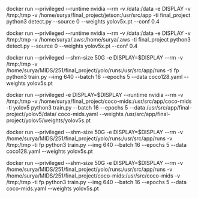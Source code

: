docker run --privileged --runtime nvidia --rm  -v /data:/data -e DISPLAY -v /tmp:/tmp -v /home/surya/final_project/jetson:/usr/src/app -ti final_project python3 detect.py --source 0 --weights yolov5x.pt --conf 0.4

docker run --privileged --runtime nvidia --rm  -v /data:/data -e DISPLAY -v /tmp:/tmp -v /home/surya/.aws:/home/surya/.aws -ti final_project python3 detect.py --source 0 --weights yolov5x.pt --conf 0.4




docker run --privileged --shm-size 50G -e DISPLAY=$DISPLAY --rm  -v /tmp:/tmp -v /home/surya/MIDS/251/final_project/yolo/runs:/usr/src/app/runs -ti fp python3 train.py --img 640 --batch 16 --epochs 5 --data coco128.yaml --weights yolov5s.pt 

docker run --privileged  -e DISPLAY=$DISPLAY --runtime nvidia --rm  -v /tmp:/tmp -v /home/surya/final_project/coco-mids:/usr/src/app/coco-mids  -ti yolov5 python3 train.py --batch 16 --epochs 5 --data /usr/src/app/final-project/yolov5/data/
coco-mids.yaml --weights /usr/src/app/final-project/yolov5/weights/yolov5s.pt 



docker run --privileged --shm-size 50G -e DISPLAY=$DISPLAY --rm  -v /home/surya/MIDS/251/final_project/yolo/runs:/usr/src/app/runs -v /tmp:/tmp -ti fp python3 train.py --img 640 --batch 16 --epochs 5 --data coco128.yaml --weights yolov5s.pt 


docker run --privileged --shm-size 50G -e DISPLAY=$DISPLAY --rm  -v /home/surya/MIDS/251/final_project/yolo/runs:/usr/src/app/runs -v /home/surya/MIDS/251/final_project/coco-mids:/usr/src/coco-mids -v /tmp:/tmp -ti fp python3 train.py --img 640 --batch 16 --epochs 5 --data coco-mids.yaml --weights yolov5s.pt 
